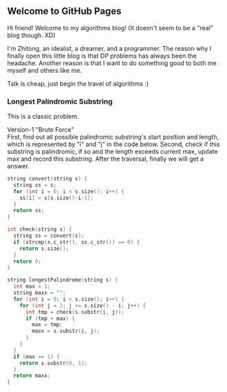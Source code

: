 ## Welcome to GitHub Pages

Hi friend! Welcome to my algorithms blog! (It doesn't seem to be a "real" blog though. XD)

I'm Zhitong, an idealist, a dreamer, and a programmer. The reason why I finally open this little blog is that DP problems has always been the headache. Another reason is that I want to do something good to both me myself and others like me.

Talk is cheap, just begin the travel of algorithms :)

### Longest Palindromic Substring

This is a classic problem.

Version-1 "Brute Force" <br/>
First, find out all possible palindromic substring's start position and length, which is represented by "i" and "j" in the code below. Second, check if this substring is palindromic, if so and the length exceeds current max, update max and record this substring. After the traversal, finally we will get a answer.
```cpp
string convert(string s) {
  string ss = s;
  for (int i = 0; i < s.size(); i++) {
    ss[i] = s[s.size()-i-1];
  }
  return ss;
}

int check(string s) {
  string ss = convert(s);
  if (strcmp(s.c_str(), ss.c_str()) == 0) {
    return s.size();
  }
  return 0;
}

string longestPalindrome(string s) {
  int max = 1;
  string maxx = "";
  for (int i = 0; i < s.size(); i++) {
    for (int j = 2; j <= s.size() - i; j++) {
      int tmp = check(s.substr(i, j));
      if (tmp > max) {
        max = tmp;
        maxx = s.substr(i, j);
      }
    }
  }
  if (max == 1) {
    return s.substr(0, 1);
  }
  return maxx;
}
```
